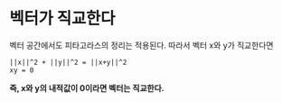 # 벡터가 직교한다



벡터 공간에서도 피타고라스의 정리는 적용된다. 따라서 벡터 x와 y가 직교한다면 



    ||x||^2 + ||y||^2 = ||x+y||^2
    xy = 0
  
  
  
**즉, x와 y의 내적값이 0이라면 벡터는 직교한다.**
